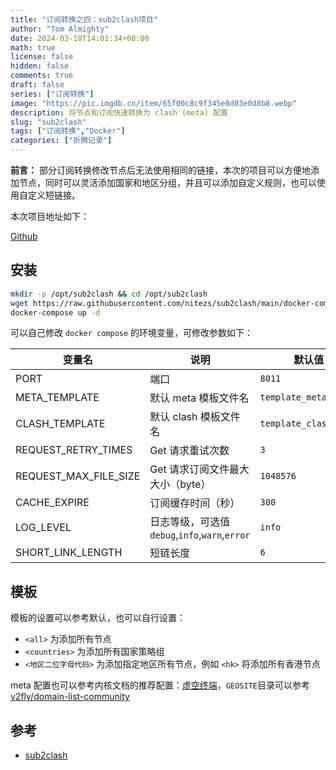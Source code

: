 ```yaml
---
title: "订阅转换之四：sub2clash项目"
author: "Tom Almighty"
date: 2024-03-18T14:01:34+08:00
math: true
license: false
hidden: false
comments: true
draft: false
series: ["订阅转换"]
image: "https://pic.imgdb.cn/item/65f00c8c9f345e8d03e0d8b8.webp"
description: 将节点和订阅快速转换为 clash (meta) 配置
slug: "sub2clash"
tags: ["订阅转换","Docker"]
categories: ["折腾记录"]
---
```


**前言：** 部分订阅转换修改节点后无法使用相同的链接，本次的项目可以方便地添加节点，同时可以灵活添加国家和地区分组，并且可以添加自定义规则，也可以使用自定义短链接。

本次项目地址如下：

[Github](https://github.com/nitezs/sub2clash)

## 安装

```bash
mkdir -p /opt/sub2clash && cd /opt/sub2clash
wget https://raw.githubusercontent.com/nitezs/sub2clash/main/docker-compose.yml
docker-compose up -d
```

可以自己修改 `docker compose` 的环境变量，可修改参数如下：

| 变量名                | 说明                                           | 默认值                |
| --------------------- | ---------------------------------------------- | --------------------- |
| PORT                  | 端口                                           | `8011`                |
| META_TEMPLATE         | 默认 meta 模板文件名                           | `template_meta.yaml`  |
| CLASH_TEMPLATE        | 默认 clash 模板文件名                          | `template_clash.yaml` |
| REQUEST_RETRY_TIMES   | Get 请求重试次数                               | `3`                   |
| REQUEST_MAX_FILE_SIZE | Get 请求订阅文件最大大小（byte）               | `1048576`             |
| CACHE_EXPIRE          | 订阅缓存时间（秒）                             | `300`                 |
| LOG_LEVEL             | 日志等级，可选值 `debug`,`info`,`warn`,`error` | `info`                |
| SHORT_LINK_LENGTH     | 短链长度                                       | `6`                   |

## 模板

模板的设置可以参考默认，也可以自行设置：

- `<all>` 为添加所有节点
- `<countries>` 为添加所有国家策略组
- `<地区二位字母代码>` 为添加指定地区所有节点，例如 `<hk>` 将添加所有香港节点

meta 配置也可以参考内核文档的推荐配置：[虚空终端](https://wiki.metacubex.one/example/conf/#__tabbed_1_1)，`GEOSITE`目录可以参考 [v2fly/domain-list-community](https://github.com/v2fly/domain-list-community/tree/master/data)

## 参考

- [sub2clash](https://github.com/nitezs/sub2clash)